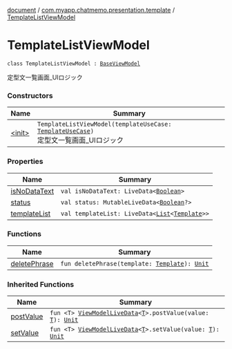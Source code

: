 [document](../../index.md) / [com.myapp.chatmemo.presentation.template](../index.md) / [TemplateListViewModel](./index.md)

# TemplateListViewModel

`class TemplateListViewModel : `[`BaseViewModel`](../../com.myapp.chatmemo.presentation.utils.expansion/-base-view-model/index.md)

定型文一覧画面_UIロジック

### Constructors

| Name | Summary |
|---|---|
| [&lt;init&gt;](-init-.md) | `TemplateListViewModel(templateUseCase: `[`TemplateUseCase`](../../com.myapp.chatmemo.domain.usecase/-template-use-case/index.md)`)`<br>定型文一覧画面_UIロジック |

### Properties

| Name | Summary |
|---|---|
| [isNoDataText](is-no-data-text.md) | `val isNoDataText: LiveData<`[`Boolean`](https://kotlinlang.org/api/latest/jvm/stdlib/kotlin/-boolean/index.html)`>` |
| [status](status.md) | `val status: MutableLiveData<`[`Boolean`](https://kotlinlang.org/api/latest/jvm/stdlib/kotlin/-boolean/index.html)`?>` |
| [templateList](template-list.md) | `val templateList: LiveData<`[`List`](https://kotlinlang.org/api/latest/jvm/stdlib/kotlin.collections/-list/index.html)`<`[`Template`](../../com.myapp.chatmemo.domain.model.entity/-template/index.md)`>>` |

### Functions

| Name | Summary |
|---|---|
| [deletePhrase](delete-phrase.md) | `fun deletePhrase(template: `[`Template`](../../com.myapp.chatmemo.domain.model.entity/-template/index.md)`): `[`Unit`](https://kotlinlang.org/api/latest/jvm/stdlib/kotlin/-unit/index.html) |

### Inherited Functions

| Name | Summary |
|---|---|
| [postValue](../../com.myapp.chatmemo.presentation.utils.expansion/-base-view-model/post-value.md) | `fun <T> `[`ViewModelLiveData`](../../com.myapp.chatmemo.presentation.utils.expansion/-view-model-live-data/index.md)`<`[`T`](../../com.myapp.chatmemo.presentation.utils.expansion/-base-view-model/post-value.md#T)`>.postValue(value: `[`T`](../../com.myapp.chatmemo.presentation.utils.expansion/-base-view-model/post-value.md#T)`): `[`Unit`](https://kotlinlang.org/api/latest/jvm/stdlib/kotlin/-unit/index.html) |
| [setValue](../../com.myapp.chatmemo.presentation.utils.expansion/-base-view-model/set-value.md) | `fun <T> `[`ViewModelLiveData`](../../com.myapp.chatmemo.presentation.utils.expansion/-view-model-live-data/index.md)`<`[`T`](../../com.myapp.chatmemo.presentation.utils.expansion/-base-view-model/set-value.md#T)`>.setValue(value: `[`T`](../../com.myapp.chatmemo.presentation.utils.expansion/-base-view-model/set-value.md#T)`): `[`Unit`](https://kotlinlang.org/api/latest/jvm/stdlib/kotlin/-unit/index.html) |
